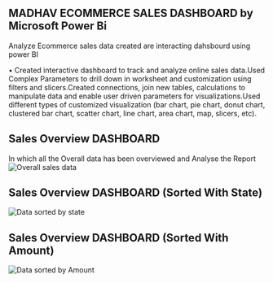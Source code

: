 ## MADHAV ECOMMERCE SALES DASHBOARD by Microsoft Power Bi
Analyze Ecommerce sales data created are interacting dahsbourd using power BI

• Created interactive dashboard to track and analyze online sales data.Used Complex Parameters to drill down in worksheet and customization using filters and slicers.Created connections, join new tables, calculations to manipulate data and enable user driven parameters for visualizations.Used different types of customized visualization (bar chart, pie chart, donut chart, clustered bar chart, scatter chart, line chart, area chart, map, slicers, etc).

## Sales Overview DASHBOARD

In which all the Overall data has been overviewed and Analyse the Report
![Overall sales data](https://github.com/adhishbiju2000/Microsoft-PowerBI-MADHAV-ECOMMERCE-SALE-DASHBOARD/assets/156699315/ef72d008-5475-40e9-8ebe-f9cc2be7dbc2)


## Sales Overview DASHBOARD (Sorted With State)
![Data sorted by state](https://github.com/adhishbiju2000/Microsoft-PowerBI-MADHAV-ECOMMERCE-SALE-DASHBOARD/assets/156699315/a67b08be-4a9f-42bd-8ac8-a166306ad0d7)


## Sales Overview DASHBOARD (Sorted With Amount)
![Data sorted by Amount](https://github.com/adhishbiju2000/Microsoft-PowerBI-MADHAV-ECOMMERCE-SALE-DASHBOARD/assets/156699315/9ce08209-1b47-47a8-bc9d-166de4d7959c)

